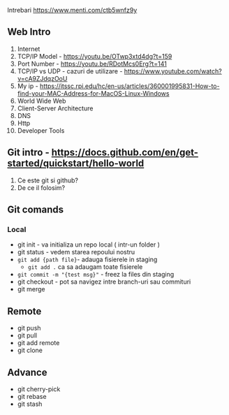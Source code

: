 Intrebari https://www.menti.com/ctb5wnfz9y
## Web Intro
1. Internet
2. TCP/IP Model -  https://youtu.be/OTwp3xtd4dg?t=159
2. Port Number - https://youtu.be/RDotMcs0Erg?t=141
3. TCP/IP vs UDP - cazuri de utilizare - https://www.youtube.com/watch?v=cA9ZJdqzOoU
4. My ip - https://itssc.rpi.edu/hc/en-us/articles/360001995831-How-to-find-your-MAC-Address-for-MacOS-Linux-Windows
5. World Wide Web
6. Client-Server Architecture
7. DNS
8. Http
9. Developer Tools


## Git intro  - https://docs.github.com/en/get-started/quickstart/hello-world
1. Ce este git si github?
2. De ce il folosim?

## Git comands
### Local
- git init - va initializa un repo local ( intr-un folder )
- git status - vedem starea repoului nostru
- `git add {path file}`- adauga fisierele in staging
   - `git add .` ca sa adaugam toate fisierele 
- `git commit -m "{test msg}"` - freez la files din staging
- git checkout - pot sa navigez intre branch-uri sau commituri
- git merge

## Remote
- git push
- git pull
- git add remote
- git clone


## Advance
- git cherry-pick
- git rebase 
- git stash
